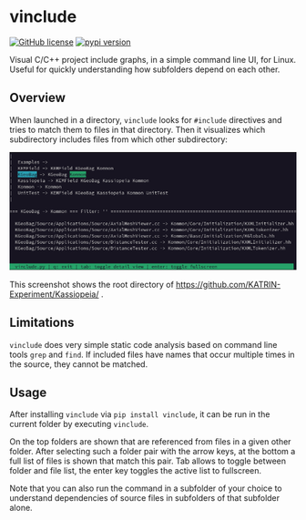 # vinclude

[![GitHub license](https://img.shields.io/github/license/2xB/vinclude.svg)](https://github.com/2xB/vinclude)
[![pypi version](https://img.shields.io/pypi/v/vinclude.svg)](https://pypi.org/project/vinclude/)

Visual C/C++ project include graphs, in a simple command line UI, for Linux. Useful for quickly understanding how subfolders depend on each other.

## Overview

When launched in a directory, `vinclude` looks for `#include` directives and tries to match them to files in that directory.
Then it visualizes which subdirectory includes files from which other subdirectory:

![Demo screenshot](example.png)

This screenshot shows the root directory of https://github.com/KATRIN-Experiment/Kassiopeia/ .

## Limitations

`vinclude` does very simple static code analysis based on command line tools `grep` and `find`. If included files have names that occur multiple times in the source, they cannot be matched.

## Usage

After installing `vinclude` via `pip install vinclude`, it can be run in the current folder by executing `vinclude`.

On the top folders are shown that are referenced from files in a given other folder. After selecting such a folder pair with the arrow keys, at the bottom a full list of files is shown that match this pair. Tab allows to toggle between folder and file list, the enter key toggles the active list to fullscreen.

Note that you can also run the command in a subfolder of your choice to understand dependencies of source files in subfolders of that subfolder alone.
